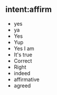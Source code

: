 ## intent:affirm
- yes
- ya
- Yes
- Yup
- Yes I am
- It's true
- Correct
- Right
- indeed
- affirmative
- agreed

